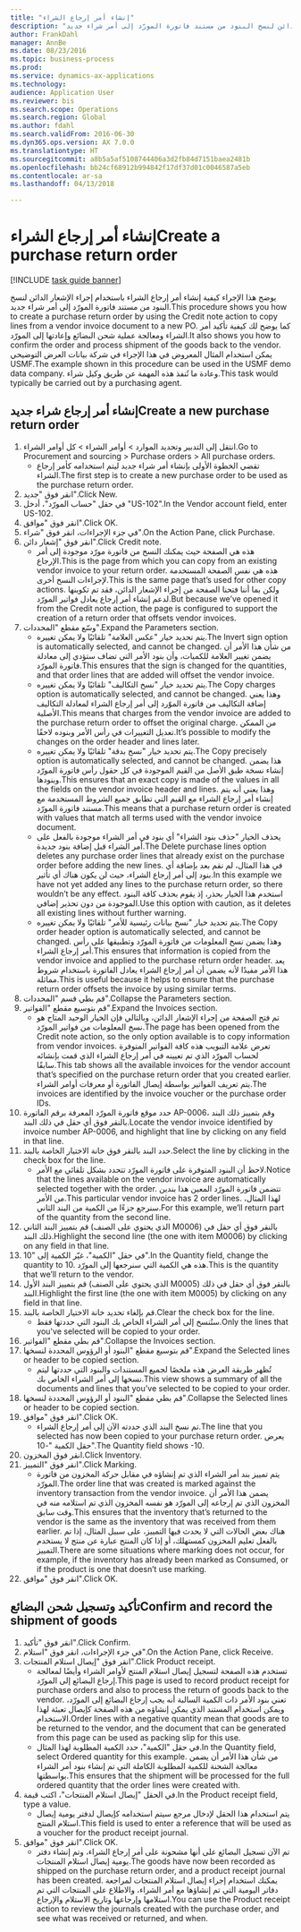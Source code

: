 ```yaml
--- 
title: "إنشاء أمر إرجاع الشراء"
description: "يوضح هذا الإجراء كيفية إنشاء أمر إرجاع الشراء باستخدام إجراء الإشعار الدائن لنسخ البنود من مستند فاتورة المورّد إلى أمر شراء جديد."
author: FrankDahl
manager: AnnBe
ms.date: 08/23/2016
ms.topic: business-process
ms.prod: 
ms.service: dynamics-ax-applications
ms.technology: 
audience: Application User
ms.reviewer: bis
ms.search.scope: Operations
ms.search.region: Global
ms.author: fdahl
ms.search.validFrom: 2016-06-30
ms.dyn365.ops.version: AX 7.0.0
ms.translationtype: HT
ms.sourcegitcommit: a8b5a5af5108744406a3d2fb84d7151baea2481b
ms.openlocfilehash: bb24cf68912b994842f17df37d01c0046587a5eb
ms.contentlocale: ar-sa
ms.lasthandoff: 04/13/2018

---
```

# <a name="create-a-purchase-return-order"></a><span data-ttu-id="0bbba-103">إنشاء أمر إرجاع الشراء</span><span class="sxs-lookup"><span data-stu-id="0bbba-103">Create a purchase return order</span></span>

[!INCLUDE [task guide banner](../../includes/task-guide-banner.md)]

<span data-ttu-id="0bbba-104">يوضح هذا الإجراء كيفية إنشاء أمر إرجاع الشراء باستخدام إجراء الإشعار الدائن لنسخ البنود من مستند فاتورة المورّد إلى أمر شراء جديد.</span><span class="sxs-lookup"><span data-stu-id="0bbba-104">This procedure shows you how to create a purchase return order by using the Credit note action to copy lines from a vendor invoice document to a new PO.</span></span> <span data-ttu-id="0bbba-105">كما يوضح لك كيفية تأكيد أمر الشراء ومعالجة عملية شحن البضائع وإعادتها إلى المورّد.</span><span class="sxs-lookup"><span data-stu-id="0bbba-105">It also shows you how to confirm the order and process shipment of the goods back to the vendor.</span></span> <span data-ttu-id="0bbba-106">يمكن استخدام المثال المعروض في هذا الإجراء في شركة بيانات العرض التوضيحي USMF.</span><span class="sxs-lookup"><span data-stu-id="0bbba-106">The example shown in this procedure can be used in the USMF demo data company.</span></span> <span data-ttu-id="0bbba-107">وعادة ما تُنفذ هذه المهمة عن طريق وكيل شراء.</span><span class="sxs-lookup"><span data-stu-id="0bbba-107">This task would typically be carried out by a purchasing agent.</span></span>


## <a name="create-a-new-purchase-return-order"></a><span data-ttu-id="0bbba-108">إنشاء أمر إرجاع شراء جديد</span><span class="sxs-lookup"><span data-stu-id="0bbba-108">Create a new purchase return order</span></span>
1. <span data-ttu-id="0bbba-109">انتقل إلى التدبير وتحديد الموارد > أوامر الشراء > كل أوامر الشراء.</span><span class="sxs-lookup"><span data-stu-id="0bbba-109">Go to Procurement and sourcing > Purchase orders > All purchase orders.</span></span>
    * <span data-ttu-id="0bbba-110">تقضي الخطوة الأولى بإنشاء أمر شراء جديد ليتم استخدامه كأمر إرجاع الشراء.</span><span class="sxs-lookup"><span data-stu-id="0bbba-110">The first step is to create a new purchase order to be used as the purchase return order.</span></span>  
2. <span data-ttu-id="0bbba-111">انقر فوق "جديد".</span><span class="sxs-lookup"><span data-stu-id="0bbba-111">Click New.</span></span>
3. <span data-ttu-id="0bbba-112">في حقل "حساب المورّد‬"، أدخل "US-102".</span><span class="sxs-lookup"><span data-stu-id="0bbba-112">In the Vendor account field, enter US-102.</span></span>
4. <span data-ttu-id="0bbba-113">انقر فوق "موافق".</span><span class="sxs-lookup"><span data-stu-id="0bbba-113">Click OK.</span></span>
5. <span data-ttu-id="0bbba-114">في جزء الإجراءات، انقر فوق "شراء".</span><span class="sxs-lookup"><span data-stu-id="0bbba-114">On the Action Pane, click Purchase.</span></span>
6. <span data-ttu-id="0bbba-115">انقر فوق "إشعار دائن".</span><span class="sxs-lookup"><span data-stu-id="0bbba-115">Click Credit note.</span></span>
    * <span data-ttu-id="0bbba-116">هذه هي الصفحة حيث يمكنك النسخ من فاتورة مورّد موجودة إلى أمر الإرجاع.</span><span class="sxs-lookup"><span data-stu-id="0bbba-116">This is the page from which you can copy from an existing vendor invoice to your return order.</span></span> <span data-ttu-id="0bbba-117">هذه هي نفس الصفحة المستخدمة لإجراءات النسخ أخرى.</span><span class="sxs-lookup"><span data-stu-id="0bbba-117">This is the same page that’s used for other copy actions.</span></span> <span data-ttu-id="0bbba-118">ولكن بما أننا فتحنا الصفحة من إجراء الإشعار الدائن، فقد تم تكوينها لدعم إنشاء أمر إرجاع يعادل فواتير المورّد.</span><span class="sxs-lookup"><span data-stu-id="0bbba-118">But because we’ve opened it from the Credit note action, the page is configured to support the creation of a return order that offsets vendor invoices.</span></span>  
7. <span data-ttu-id="0bbba-119">وسّع مقطع "المحددات".</span><span class="sxs-lookup"><span data-stu-id="0bbba-119">Expand the Parameters section.</span></span>
    * <span data-ttu-id="0bbba-120">يتم تحديد خيار "عكس العلامة‬" تلقائيًا ولا يمكن تغييره.</span><span class="sxs-lookup"><span data-stu-id="0bbba-120">The Invert sign option is automatically selected, and cannot be changed.</span></span> <span data-ttu-id="0bbba-121">من شأن هذا الأمر أن يضمن تغيير العلامة للكميات، وأن بنود الأمر التي تضاف ستؤدي إلى معادلة فاتورة المورّد.</span><span class="sxs-lookup"><span data-stu-id="0bbba-121">This ensures that the sign is changed for the quantities, and that order lines that are added will offset the vendor invoice.</span></span>  
    * <span data-ttu-id="0bbba-122">يتم تحديد خيار "نسخ التكاليف‬" تلقائيًا ولا يمكن تغييره.</span><span class="sxs-lookup"><span data-stu-id="0bbba-122">The Copy charges option is automatically selected, and cannot be changed.</span></span> <span data-ttu-id="0bbba-123">وهذا يعني إضافة التكاليف من فاتورة الموّرد إلى أمر إرجاع الشراء لمعادلة التكاليف الأصلية.</span><span class="sxs-lookup"><span data-stu-id="0bbba-123">This means that charges from the vendor invoice are added to the purchase return order to offset the original charge.</span></span> <span data-ttu-id="0bbba-124">من الممكن تعديل التغييرات في رأس الأمر وبنوده لاحقًا.</span><span class="sxs-lookup"><span data-stu-id="0bbba-124">It’s possible to modify the changes on the order header and lines later.</span></span>  
    * <span data-ttu-id="0bbba-125">يتم تحديد خيار "نسخ بدقة‬‬" تلقائيًا ولا يمكن تغييره.</span><span class="sxs-lookup"><span data-stu-id="0bbba-125">The Copy precisely option is automatically selected, and cannot be changed.</span></span> <span data-ttu-id="0bbba-126">هذا يضمن إنشاء نسخة طبق الأصل من القيم الموجودة في كل حقول رأس فاتورة المورّد وبنودها.</span><span class="sxs-lookup"><span data-stu-id="0bbba-126">This ensures that an exact copy is made of the values in all the fields on the vendor invoice header and lines.</span></span> <span data-ttu-id="0bbba-127">وهذا يعني أنه يتم إنشاء أمر إرجاع الشراء مع القيم التي تطابق جميع الشروط المستخدمة مع مستند فاتورة المورّد.</span><span class="sxs-lookup"><span data-stu-id="0bbba-127">This means that a purchase return order is created with values that match all terms used with the vendor invoice document.</span></span>  
    * <span data-ttu-id="0bbba-128">يحذف الخيار "حذف بنود الشراء" أي بنود في أمر الشراء موجودة بالفعل على أمر الشراء قبل إضافة بنود جديدة.</span><span class="sxs-lookup"><span data-stu-id="0bbba-128">The Delete purchase lines option deletes any purchase order lines that already exist on the purchase order before adding the new lines.</span></span> <span data-ttu-id="0bbba-129">في هذا المثال، لم نقم بعد بإضافة أي بنود إلى أمر إرجاع الشراء، حيث لن يكون هناك أي تأثير.</span><span class="sxs-lookup"><span data-stu-id="0bbba-129">In this example we have not yet added any lines to the purchase return order, so there wouldn’t be any effect.</span></span> <span data-ttu-id="0bbba-130">استخدم هذا الخيار بحذر، إذ يقوم بحذف كافة البنود الموجودة من دون تحذير إضافي.</span><span class="sxs-lookup"><span data-stu-id="0bbba-130">Use this option with caution, as it deletes all existing lines without further warning.</span></span>  
    * <span data-ttu-id="0bbba-131">يتم تحديد خيار "نسخ بيانات رئيسية للأمر‬‬‬" تلقائيًا ولا يمكن تغييره.</span><span class="sxs-lookup"><span data-stu-id="0bbba-131">The Copy order header option is automatically selected, and cannot be changed.</span></span> <span data-ttu-id="0bbba-132">وهذا يضمن نسخ المعلومات من فاتورة المورّد وتطبيقها على رأس أمر إرجاع الشراء.</span><span class="sxs-lookup"><span data-stu-id="0bbba-132">This ensures that information is copied from the vendor invoice and applied to the purchase return order header.</span></span> <span data-ttu-id="0bbba-133">يعد هذا الأمر مفيدًا لأنه يضمن أن أمر إرجاع الشراء يعادل الفاتورة باستخدام شروط مماثلة.</span><span class="sxs-lookup"><span data-stu-id="0bbba-133">This is useful because it helps to ensure that the purchase return order offsets the invoice by using similar terms.</span></span>  
8. <span data-ttu-id="0bbba-134">قم بطي قسم "المحددات".</span><span class="sxs-lookup"><span data-stu-id="0bbba-134">Collapse the Parameters section.</span></span>
9. <span data-ttu-id="0bbba-135">قم بتوسيع مقطع "الفواتير".</span><span class="sxs-lookup"><span data-stu-id="0bbba-135">Expand the Invoices section.</span></span>
    * <span data-ttu-id="0bbba-136">تم فتح الصفحة من إجراء الإشعار الدائن، وبالتالي فإن الخيار الوحيد المتاح هو نسخ المعلومات من فواتير المورّد.</span><span class="sxs-lookup"><span data-stu-id="0bbba-136">The page has been opened from the Credit note action, so the only option available is to copy information from vendor invoices.</span></span> <span data-ttu-id="0bbba-137">تعرض علامة التبويب هذه كافة الفواتير المتوفرة لحساب المورّد الذي تم تعيينه في أمر إرجاع الشراء الذي قمت بإنشائه سابقًا.</span><span class="sxs-lookup"><span data-stu-id="0bbba-137">This tab shows all the available invoices for the vendor account that’s specified on the purchase return order that you created earlier.</span></span>   <span data-ttu-id="0bbba-138">يتم تعريف الفواتير بواسطة إيصال الفاتورة أو معرفات أوامر الشراء.</span><span class="sxs-lookup"><span data-stu-id="0bbba-138">The invoices are identified by the invoice voucher or the purchase order IDs.</span></span>  
10. <span data-ttu-id="0bbba-139">حدد موقع فاتورة المورّد المعرفة برقم الفاتورة AP-0006، وقم بتمييز ذلك البند بالنقر فوق أي حقل في ذلك البند.</span><span class="sxs-lookup"><span data-stu-id="0bbba-139">Locate the vendor invoice identified by invoice number AP-0006, and highlight that line by clicking on any field in that line.</span></span>
11. <span data-ttu-id="0bbba-140">حدد البند بالنقر فوق خانة الاختيار الخاصة بالبند.</span><span class="sxs-lookup"><span data-stu-id="0bbba-140">Select the line by clicking in the check box for the line.</span></span> 
    * <span data-ttu-id="0bbba-141">لاحظ أن البنود المتوفرة على فاتورة المورّد تتحدد بشكل تلقائي مع الأمر.</span><span class="sxs-lookup"><span data-stu-id="0bbba-141">Notice that the lines available on the vendor invoice are automatically selected together with the order.</span></span> <span data-ttu-id="0bbba-142">تتضمن فاتورة المورّد المعين هذا بندين من الأمر.</span><span class="sxs-lookup"><span data-stu-id="0bbba-142">This particular vendor invoice has 2 order lines.</span></span> <span data-ttu-id="0bbba-143">لهذا المثال، سنرجع جزءًا من الكمية من البند الثاني.</span><span class="sxs-lookup"><span data-stu-id="0bbba-143">For this example, we’ll return part of the quantity from the second line.</span></span>  
12. <span data-ttu-id="0bbba-144">قم بتمييز البند الثاني (الذي يحتوي على الصنف M0006) بالنقر فوق أي حقل في ذلك البند.</span><span class="sxs-lookup"><span data-stu-id="0bbba-144">Highlight the second line (the one with item M0006) by clicking on any field in that line.</span></span>
13. <span data-ttu-id="0bbba-145">في حقل "الكمية"، غيّر الكمية إلى "10".</span><span class="sxs-lookup"><span data-stu-id="0bbba-145">In the Quantity field, change the quantity to 10.</span></span> <span data-ttu-id="0bbba-146">هذه هي الكمية التي سنرجعها إلى المورّد.</span><span class="sxs-lookup"><span data-stu-id="0bbba-146">This is the quantity that we’ll return to the vendor.</span></span> 
14. <span data-ttu-id="0bbba-147">قم بتمييز البند الأول (الذي يحتوي على الصنف M0005) بالنقر فوق أي حقل في ذلك البند.</span><span class="sxs-lookup"><span data-stu-id="0bbba-147">Highlight the first line (the one with item M0005) by clicking on any field in that line.</span></span>
15. <span data-ttu-id="0bbba-148">قم بإلغاء تحديد خانة الاختيار الخاصة بالبند.</span><span class="sxs-lookup"><span data-stu-id="0bbba-148">Clear the check box for the line.</span></span>
    * <span data-ttu-id="0bbba-149">ستُنسخ إلى أمر الشراء الخاص بك البنود التي حددتها فقط.</span><span class="sxs-lookup"><span data-stu-id="0bbba-149">Only the lines that you've selected will be copied to your order.</span></span>  
16. <span data-ttu-id="0bbba-150">قم بطي مقطع "الفواتير".</span><span class="sxs-lookup"><span data-stu-id="0bbba-150">Collapse the Invoices section.</span></span>
17. <span data-ttu-id="0bbba-151">قم بتوسيع مقطع "البنود أو الرؤوس المحددة لنسخها".</span><span class="sxs-lookup"><span data-stu-id="0bbba-151">Expand the Selected lines or header to be copied section.</span></span>
    * <span data-ttu-id="0bbba-152">تُظهر طريقة العرض هذه ملخصًا لجميع المستندات والبنود التي حددتها ليتم نسخها إلى أمر الشراء الخاص بك.</span><span class="sxs-lookup"><span data-stu-id="0bbba-152">This view shows a summary of all the documents and lines that you’ve selected to be copied to your order.</span></span>  
18. <span data-ttu-id="0bbba-153">قم بطي مقطع "البنود أو الرؤوس المحددة لنسخها".</span><span class="sxs-lookup"><span data-stu-id="0bbba-153">Collapse the Selected lines or header to be copied section.</span></span>
19. <span data-ttu-id="0bbba-154">انقر فوق "موافق".</span><span class="sxs-lookup"><span data-stu-id="0bbba-154">Click OK.</span></span>
    * <span data-ttu-id="0bbba-155">تم نسخ البند الذي حددته الآن إلى أمر إرجاع الشراء‬.</span><span class="sxs-lookup"><span data-stu-id="0bbba-155">The line that you selected has now been copied to your purchase return order.</span></span> <span data-ttu-id="0bbba-156">يعرض حقل الكمية "-10".</span><span class="sxs-lookup"><span data-stu-id="0bbba-156">The Quantity field shows -10.</span></span>   
20. <span data-ttu-id="0bbba-157">انقر فوق المخزون.</span><span class="sxs-lookup"><span data-stu-id="0bbba-157">Click Inventory.</span></span>
21. <span data-ttu-id="0bbba-158">انقر فوق "التمييز".</span><span class="sxs-lookup"><span data-stu-id="0bbba-158">Click Marking.</span></span>
    * <span data-ttu-id="0bbba-159">يتم تمييز بند أمر الشراء الذي تم إنشاؤه في مقابل حركة المخزون من فاتورة المورّد.</span><span class="sxs-lookup"><span data-stu-id="0bbba-159">The order line that was created is marked against the inventory transaction from the vendor invoice.</span></span> <span data-ttu-id="0bbba-160">يضمن هذا الأمر أن المخزون الذي تم إرجاعه إلى المورّد هو نفسه المخزون الذي تم استلامه منه في وقت سابق.</span><span class="sxs-lookup"><span data-stu-id="0bbba-160">This ensures that the inventory that’s returned to the vendor is the same as the inventory that was received from them earlier.</span></span> <span data-ttu-id="0bbba-161">هناك بعض الحالات التي لا يحدث فيها التمييز، على سبيل المثال، إذا تم بالفعل تعليم المخزون كمستهلك، أو إذا كان المنتج عبارة عن منتج لا يستخدم التمييز.</span><span class="sxs-lookup"><span data-stu-id="0bbba-161">There are some situations where marking does not occur, for example, if the inventory has already been marked as Consumed, or if the product is one that doesn’t use marking.</span></span>  
22. <span data-ttu-id="0bbba-162">انقر فوق "موافق".</span><span class="sxs-lookup"><span data-stu-id="0bbba-162">Click OK.</span></span>

## <a name="confirm-and-record-the-shipment-of-goods"></a><span data-ttu-id="0bbba-163">تأكيد وتسجيل شحن البضائع</span><span class="sxs-lookup"><span data-stu-id="0bbba-163">Confirm and record the shipment of goods</span></span>
1. <span data-ttu-id="0bbba-164">انقر فوق "تأكيد".</span><span class="sxs-lookup"><span data-stu-id="0bbba-164">Click Confirm.</span></span>
2. <span data-ttu-id="0bbba-165">في جزء الإجراءات، انقر فوق "استلام".</span><span class="sxs-lookup"><span data-stu-id="0bbba-165">On the Action Pane, click Receive.</span></span>
3. <span data-ttu-id="0bbba-166">انقر فوق "إيصال استلام المنتجات".</span><span class="sxs-lookup"><span data-stu-id="0bbba-166">Click Product receipt.</span></span>
    * <span data-ttu-id="0bbba-167">تستخدم هذه الصفحة لتسجيل إيصال استلام المنتج لأوامر الشراء وأيضًا لمعالجة إرجاع البضائع إلى المورّد.</span><span class="sxs-lookup"><span data-stu-id="0bbba-167">This page is used to record product receipt for purchase orders and also to process the return of goods back to the vendor.</span></span> <span data-ttu-id="0bbba-168">تعني بنود الأمر ذات الكمية السالبة أنه يجب إرجاع البضائع إلى المورّد، ويمكن استخدام المستند الذي يمكن إنشاؤه من هذه الصفحة كإيصال تعبئة لهذا الاستخدام.</span><span class="sxs-lookup"><span data-stu-id="0bbba-168">Order lines with a negative quantity mean that goods are to be returned to the vendor, and the document that can be generated from this page can be used as packing slip for this use.</span></span>   
    * <span data-ttu-id="0bbba-169">في حقل "الكمية"، حدد الكمية المطلوبة لهذا المثال.</span><span class="sxs-lookup"><span data-stu-id="0bbba-169">In the Quantity field, select Ordered quantity for this example.</span></span>   <span data-ttu-id="0bbba-170">من شأن هذا الأمر أن يضمن معالجة الشحنة للكمية المطلوبة الكاملة التي تم إنشاء بنود أمر الشراء بواسطتها.</span><span class="sxs-lookup"><span data-stu-id="0bbba-170">This ensures that the shipment will be processed for the full ordered quantity that the order lines were created with.</span></span>   
4. <span data-ttu-id="0bbba-171">في الحقل "إيصال استلام المنتجات"، اكتب قيمة.</span><span class="sxs-lookup"><span data-stu-id="0bbba-171">In the Product receipt field, type a value.</span></span>
    * <span data-ttu-id="0bbba-172">يتم استخدام هذا الحقل لإدخال مرجع سيتم استخدامه كإيصال لدفتر يومية إيصال استلام المنتج.</span><span class="sxs-lookup"><span data-stu-id="0bbba-172">This field is used to enter a reference that will be used as a voucher for the product receipt journal.</span></span>  
5. <span data-ttu-id="0bbba-173">انقر فوق "موافق".</span><span class="sxs-lookup"><span data-stu-id="0bbba-173">Click OK.</span></span>
    * <span data-ttu-id="0bbba-174">تم الآن تسجيل البضائع على أنها مشحونة على أمر إرجاع الشراء، وتم إنشاء دفتر يومية إيصال استلام المنتجات.</span><span class="sxs-lookup"><span data-stu-id="0bbba-174">The goods have now been recorded as shipped on the purchase return order, and a product receipt journal has been created.</span></span> <span data-ttu-id="0bbba-175">يمكنك استخدام إجراء إيصال استلام المنتجات لمراجعة دفاتر اليومية التي تم إنشاؤها مع أمر الشراء، والاطلاع على المنتجات التي تم استلامها وإرجاعها وتاريخ الاستلام والإرجاع.</span><span class="sxs-lookup"><span data-stu-id="0bbba-175">You can use the Product receipt action to review the journals created with the purchase order, and see what was received or returned, and when.</span></span>  


